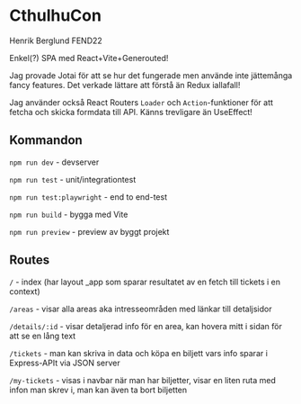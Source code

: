 # CthulhuCon

Henrik Berglund FEND22

Enkel(?) SPA med React+Vite+Generouted!

Jag provade Jotai för att se hur det fungerade men använde inte jättemånga fancy features. Det verkade lättare att förstå än Redux iallafall!

Jag använder också React Routers `Loader` och `Action`-funktioner för att fetcha och skicka formdata till API. Känns trevligare än UseEffect!

## Kommandon

`npm run dev` - devserver

`npm run test` - unit/integrationtest

`npm run test:playwright` - end to end-test

`npm run build` - bygga med Vite

`npm run preview` - preview av byggt projekt


## Routes

`/` - index (har layout _app som sparar resultatet av en fetch till tickets i en context)

`/areas` - visar alla areas aka intresseområden med länkar till detaljsidor

`/details/:id` - visar detaljerad info för en area, kan hovera mitt i sidan för att se en lång text

`/tickets` - man kan skriva in data och köpa en biljett vars info sparar i Express-APIt via JSON server

`/my-tickets` - visas i navbar när man har biljetter, visar en liten ruta med infon man skrev i, man kan även ta bort biljetten